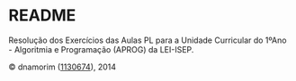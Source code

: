 # README #

Resolução dos Exercícios das Aulas PL para a Unidade Curricular do 1ºAno - Algoritmia e Programação (APROG) da LEI-ISEP.

© dnamorim ([1130674](https://bitbucket.org/1130674)), 2014